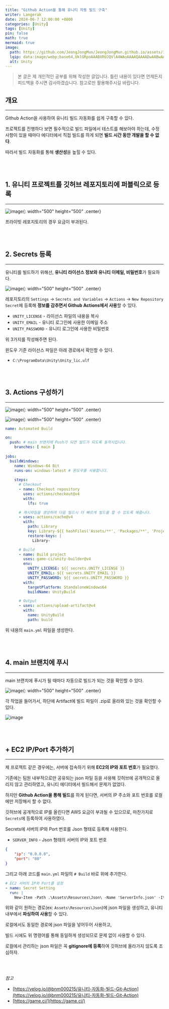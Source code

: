 ```yaml
---
title: "Github Action을 통해 유니티 자동 빌드 구축"
writer: Langerak
date: 2024-06-7 12:00:00 +0800
categories: [Unity]
tags: [Unity]
pin: false
math: true
mermaid: true
image:
  path: https://github.com/JeongJongMun/JeongJongMun.github.io/assets/101979073/d4e14d42-13d0-4100-86c0-4715e3464e19
  lqip: data:image/webp;base64,UklGRpoAAABXRUJQVlA4WAoAAAAQAAAADwAABwAAQUxQSDIAAAARL0AmbZurmr57yyIiqE8oiG0bejIYEQTgqiDA9vqnsUSI6H+oAERp2HZ65qP/VIAWAFZQOCBCAAAA8AEAnQEqEAAIAAVAfCWkAALp8sF8rgRgAP7o9FDvMCkMde9PK7euH5M1m6VWoDXf2FkP3BqV0ZYbO6NA/VFIAAAA
  alt: Unity
---
```


> 본 글은 제 개인적인 공부를 위해 작성한 글입니다. 틀린 내용이 있다면 언제든지 피드백을 주시면 감사하겠습니다. 참고로만 활용해주시길 바랍니다.

## 개요

---

Github Action을 사용하여 유니티 빌드 자동화를 쉽게 구축할 수 있다.

프로젝트를 진행하다 보면 필수적으로 빌드 파일에서 테스트를 해보아야 하는데, 수정 사항이 있을 때마다 에디터에서 직접 빌드를 하게 되면 **빌드 시간 동안 개발을 할 수 없다**.

따라서 빌드 자동화를 통해 **생산성**을 높힐 수 있다.

<br/><br/>

## 1. 유니티 프로젝트를 깃허브 레포지토리에 퍼블릭으로 등록

---

![image](https://github.com/JeongJongMun/JeongJongMun.github.io/assets/101979073/4a968278-f8de-4463-ba60-b506d816d9a8){: width="500" height="500" .center}

프라이빗 레포지토리의 경우 요금이 부과된다.

<br/><br/>

## 2. Secrets 등록

---

유니티를 빌드하기 위해선, **유니티 라이선스 정보와 유니티 이메일, 비밀번호**가 필요하다.

![image](https://github.com/JeongJongMun/JeongJongMun.github.io/assets/101979073/1ee91e95-1bfc-469f-a37b-33e0819989e4){: width="500" height="500" .center}

레포지토리의 `Settings` → `Secrets and Variables` → `Actions` → `New Repository Secret`에 등록해 **정보를 감추면서 Github Actions에서 사용**할 수 있다.

- `UNITY_LICENSE` - 라이선스 파일의 내용을 복사
- `UNITY_EMAIL` - 유니티 로그인에 사용한 이메일 주소
- `UNITY_PASSWORD` - 유니티 로그인에 사용한 비밀번호

위 3가지를 작성해주면 된다.

윈도우 기준 라이선스 파일은 아래 경로에서 확인할 수 있다.

- `C:\ProgramData\Unity\Unity_lic.ulf`

<br/><br/>

## 3. Actions 구성하기

---

![image](https://github.com/JeongJongMun/JeongJongMun.github.io/assets/101979073/63bad1c3-d04e-4235-8888-62b74b2a45fc){: width="500" height="500" .center}

![image](https://github.com/JeongJongMun/JeongJongMun.github.io/assets/101979073/9b1da453-7bad-4356-89ed-81c4de07de64){: width="500" height="500" .center}

```yaml
name: Automated Build

on:
  push: # main 브랜치에 Push가 되면 빌드가 되도록 동작시킵니다.
    branches: [ main ]
    
jobs:
  buildWindows:
    name: Windows-64 Bit
    runs-on: windows-latest # 윈도우를 사용합니다.
    
    steps:
      # Checkout
      - name: Checkout repository
        uses: actions/checkout@v4
        with:
          lfs: true

      # 캐시파일을 생성하여 다음 빌드시 더 빠르게 빌드를 할 수 있도록 해줍니다.
      - uses: actions/cache@v4
        with:
          path: Library
          key: Library-${{ hashFiles('Assets/**', 'Packages/**', 'ProjectSettings/**') }}
          restore-keys: |
            Library-

      # Build
      - name: Build project
        uses: game-ci/unity-builder@v4
        env:
          UNITY_LICENSE: ${{ secrets.UNITY_LICENSE }}
          UNITY_EMAIL: ${{ secrets.UNITY_EMAIL }}
          UNITY_PASSWORD: ${{ secrets.UNITY_PASSWORD }}
        with:
          targetPlatform: StandaloneWindows64
          buildName: UnityBuild

      # Output
      - uses: actions/upload-artifact@v4
        with:
          name: UnityBuild
          path: build
```

위 내용의 `main.yml` 파일을 생성한다.

<br/><br/>

## 4. main 브랜치에 푸시

---

main 브랜치에 푸시가 될 때마다 자동으로 빌드가 되는 것을 확인할 수 있다.

![image](https://github.com/JeongJongMun/JeongJongMun.github.io/assets/101979073/835a4634-8451-4b35-a110-1bf040d92b12){: width="500" height="500" .center}

각 작업을 들어가서, 하단에 Artifact에 빌드 파일이 .zip로 올라와 있는 것을 확인할 수 있다.

![image](https://github.com/JeongJongMun/JeongJongMun.github.io/assets/101979073/8ef716d2-682a-4d83-9416-3409864d1599)

<br/><br/>

## + EC2 IP/Port 추가하기

---

제 프로젝트 같은 경우에는, 서버에 접속하기 위해 **EC2의 IP와 포트 번호**가 필요했다.

기존에는 팀원 내부적으로만 공유되는 json 파일 등을 사용해 깃허브에 공개적으로 올리지 않고 관리하였고, 유니티 에디터에서 빌드해서 문제가 없었다.

하지만 **Github Action을 통해 빌드**를 하게 된다면, 서버의 IP 주소와 포트 번호를 로컬에만 저장해서 할 수 없다.

깃허브에 공개적으로 IP를 올린다면 AWS 요금이 부과될 수 있으므로, 마찬가지로 `Secrets`에 등록하여 사용하였다.

Secrets에 서버의 IP와 Port 번호를 Json 형태로 등록해 사용한다.

- `SERVER_INFO` - Json 형태의 서버의 IP와 포트 번호

```json
{
    "ip": "0.0.0.0",
    "port": "80"
}
```

그리고 아래 코드를 `main.yml` 파일의 `# Build` 바로 위에 추가한다.

```yaml
# EC2 서버의 IP와 Port를 설정
- name: Secret Setting
  run: |
    New-Item -Path .\Assets\Resources\Json\ -Name 'ServerInfo.json' -ItemType 'file' -Value '${{ secrets.SERVER_INFO }}'
```

위와 같이 원하는 경로(ex: `Assets\Resources\Json`)에 json 파일을 생성하고, 유니티 내부에서 **파싱하여 사용**할 수 있다.

로컬에서도 동일한 경로에 json 파일을 넣어두어 사용하고, 

빌드 시에도 위 명령어를 통해 동일하게 생성되므로 문제 없이 사용할 수 있다.

로컬에서 관리하는 json 파일은 꼭 **gitignore에 등록**하여 깃허브에 올라가지 않도록 조심하자.

<br/><br/>

_참고_
- [https://velog.io/@bnm000215/유니티-자동화-빌드-Git-Action](https://velog.io/@bnm000215/유니티-자동화-빌드-Git-Action)
- [https://game.ci/](https://game.ci/)